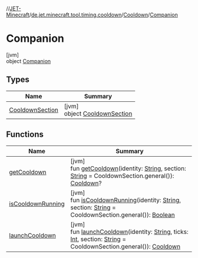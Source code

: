 //[JET-Minecraft](../../../../index.md)/[de.jet.minecraft.tool.timing.cooldown](../../index.md)/[Cooldown](../index.md)/[Companion](index.md)

# Companion

[jvm]\
object [Companion](index.md)

## Types

| Name | Summary |
|---|---|
| [CooldownSection](-cooldown-section/index.md) | [jvm]<br>object [CooldownSection](-cooldown-section/index.md) |

## Functions

| Name | Summary |
|---|---|
| [getCooldown](get-cooldown.md) | [jvm]<br>fun [getCooldown](get-cooldown.md)(identity: [String](https://kotlinlang.org/api/latest/jvm/stdlib/kotlin/-string/index.html), section: [String](https://kotlinlang.org/api/latest/jvm/stdlib/kotlin/-string/index.html) = CooldownSection.general()): [Cooldown](../index.md)? |
| [isCooldownRunning](is-cooldown-running.md) | [jvm]<br>fun [isCooldownRunning](is-cooldown-running.md)(identity: [String](https://kotlinlang.org/api/latest/jvm/stdlib/kotlin/-string/index.html), section: [String](https://kotlinlang.org/api/latest/jvm/stdlib/kotlin/-string/index.html) = CooldownSection.general()): [Boolean](https://kotlinlang.org/api/latest/jvm/stdlib/kotlin/-boolean/index.html) |
| [launchCooldown](launch-cooldown.md) | [jvm]<br>fun [launchCooldown](launch-cooldown.md)(identity: [String](https://kotlinlang.org/api/latest/jvm/stdlib/kotlin/-string/index.html), ticks: [Int](https://kotlinlang.org/api/latest/jvm/stdlib/kotlin/-int/index.html), section: [String](https://kotlinlang.org/api/latest/jvm/stdlib/kotlin/-string/index.html) = CooldownSection.general()): [Cooldown](../index.md) |
